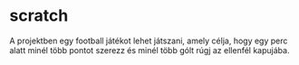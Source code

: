 # scratch
A projektben egy football játékot lehet játszani, amely célja, hogy egy perc alatt minél több pontot szerezz és minél több gólt rúgj az ellenfél kapujába.
